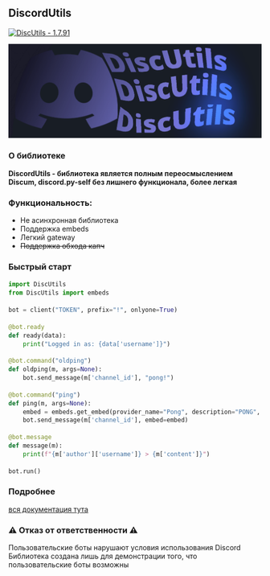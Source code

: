 ## DiscordUtils
[![DiscUtils  - 1.7.91](https://img.shields.io/badge/DiscUtils_-1.7.91-2ea44f)](https://)


![](/data/DiscUtils.png "")

### О библиотеке

 **DiscordUtils - библиотека является полным переосмыслением Discum, discord.py-self без лишнего функционала, более легкая**

### Функциональность:

* Не асинхронная библиотека
* Поддержка embeds
* Легкий gateway
* ~~Поддержка обхода капч~~


### Быстрый старт

```python
import DiscUtils
from DiscUtils import embeds

bot = client("TOKEN", prefix="!", onlyone=True)

@bot.ready
def ready(data):
	print("Logged in as: {data['username']}")

@bot.command("oldping")
def oldping(m, args=None):
	bot.send_message(m['channel_id'], "pong!")

@bot.command("ping")
def ping(m, args=None):
	embed = embeds.get_embed(provider_name="Pong", description="PONG", color="2A8B55")
	bot.send_message(m['channel_id'], embed=embed)

@bot.message
def message(m):
	print(f"{m['author']['username']} > {m['content']}")
	
bot.run()
```

### Подробнее
[вся документация тута](docs/readme.md)

### ⚠️ Отказ от ответственности ⚠️
  Пользовательские боты нарушают условия использования Discord
  Библиотека создана лишь для демонстрации того, что пользовательские боты возможны
